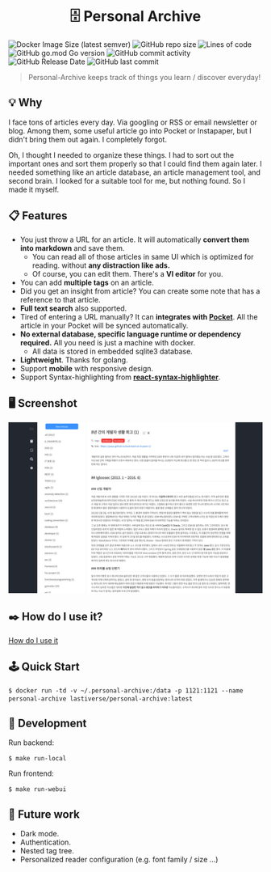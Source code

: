 <h1 align="center">🗄 Personal Archive</h1>

![Docker Image Size (latest semver)](https://img.shields.io/docker/image-size/lastiverse/personal-archive)
![GitHub repo size](https://img.shields.io/github/repo-size/Jaeyo/personal-archive)
![Lines of code](https://img.shields.io/tokei/lines/github/Jaeyo/personal-archive)
![GitHub go.mod Go version](https://img.shields.io/github/go-mod/go-version/Jaeyo/personal-archive)
![GitHub commit activity](https://img.shields.io/github/commit-activity/m/jaeyo/personal-archive)
![GitHub Release Date](https://img.shields.io/github/release-date/jaeyo/personal-archive)
![GitHub last commit](https://img.shields.io/github/last-commit/jaeyo/personal-archive)

> Personal-Archive keeps track of things you learn / discover everyday!

## 💡 Why

I face tons of articles every day. Via googling or RSS or email newsletter or blog. Among them, some useful article go into Pocket or Instapaper, but I didn't bring them out again. I completely forgot.

Oh, I thought I needed to organize these things. I had to sort out the important ones and sort them properly so that I could find them again later. I needed something like an article database, an article management tool, and second brain. I looked for a suitable tool for me, but nothing found. So I made it myself.

## 📋 Features

- You just throw a URL for an article. It will automatically **convert them into markdown** and save them.
  - You can read all of those articles in same UI which is optimized for reading. without **any distraction like ads.**
  - Of course, you can edit them. There's a **VI editor** for you.
- You can add **multiple tags** on an article.
- Did you get an insight from article? You can create some note that has a reference to that article.
- **Full text search** also supported.
- Tired of entering a URL manually? It can **integrates with [Pocket](https://getpocket.com/)**. All the article in your Pocket will be synced automatically.
- **No external database, specific language runtime or dependency required.** All you need is just a machine with docker.
  - All data is stored in embedded sqlite3 database. 
- **Lightweight**. Thanks for golang.
- Support **mobile** with responsive design.
- Support Syntax-highlighting from **[react-syntax-highlighter](https://github.com/react-syntax-highlighter/react-syntax-highlighter)**.

## 🖥 Screenshot

![screenshot](/docs/screenshot-01.png)

## ✒️ How do I use it?
[How do I use it](/docs/how-do-i-use-it.md)

## 🕹 Quick Start

```
$ docker run -td -v ~/.personal-archive:/data -p 1121:1121 --name personal-archive lastiverse/personal-archive:latest
```

## 🔨 Development

Run backend:
```
$ make run-local
```

Run frontend:
```
$ make run-webui
```

## 🔭 Future work
- Dark mode.
- Authentication.
- Nested tag tree.
- Personalized reader configuration (e.g. font family / size ...)
